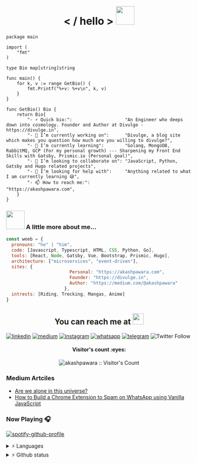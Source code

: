 <h1 align="center">< / hello > <img src="https://media.giphy.com/media/mGcNjsfWAjY5AEZNw6/giphy.gif" width="50"> </h1>

```golang
package main

import (
	"fmt"
)

type Bio map[string]string

func main() {
	for k, v := range GetBio() {
		fmt.Printf("%+v: %+v\n", k, v)
	}
}

func GetBio() Bio {
	return Bio{
		"- ⚡ Quick bio:":                    "An Engineer who deeps down into cosmology. Founder and Author at Divulge - https://divulge.in",
		"- 🔭 I’m currently working on":      "Divulge, a blog site which makes you question how much are you willing to divulge?",
		"- 🌱 I’m currently learning":        "Golang, MongoDB, RabbitMQ, GCP (For my personal growth) --- Sharpening my Front End Skills with Gatsby, Prismic.io (Personal goal)",
		"- 👯 I’m looking to collaborate on": "JavaScript, Python, Gatsby and Hugo related projects",
		"- 🤔 I’m looking for help with":     "Anything related to what I am currently learning 😅",
		"- 📫 How to reach me:":              "https://akashpawara.com",
	}
}
```

### <img src="https://media.giphy.com/media/VgCDAzcKvsR6OM0uWg/giphy.gif" width="50"> A little more about me...  

```javascript
const weeb = {
  pronouns: "he" | "him",
  code: [Javascript, Typescript, HTML, CSS, Python, Go],
  tools: [React, Node, Gatsby, Vue, Bootstrap, Prismic, Hugo],
  architecture: ["microservices", "event-driven"],
  sites: {
                        Personal: "https://akashpawara.com",
                        Founder: "https://divulge.in",
                        Author: "https://medium.com/@akashpawara"
                      },
  intrests: [Riding, Trecking, Mangas, Anime]
}
```

<h2 align="center">You can reach me at <img src="https://media.giphy.com/media/WUlplcMpOCEmTGBtBW/giphy.gif" width="30"></h2>

[![linkedin](https://img.shields.io/badge/linkedin-%230077B5.svg?&style=for-the-badge&logo=linkedin&logoColor=white)](https://www.linkedin.com/in/akashpawara) [![medium](https://img.shields.io/badge/Medium-12100E?style=for-the-badge&logo=medium&logoColor=white)](https://medium.com/@akashpawara)  [![instagram](https://img.shields.io/badge/Instagram-E4405F?style=for-the-badge&logo=instagram&logoColor=white)](https://www.instagram.com/akash_pawara_/) [![whatsapp](https://img.shields.io/badge/WhatsApp-25D366?style=for-the-badge&logo=whatsapp&logoColor=white)](https://api.whatsapp.com/send?phone=917506021898) [![telegram](https://img.shields.io/badge/Telegram-2CA5E0?style=for-the-badge&logo=telegram&logoColor=white)](https://t.me/akashpawara) ![Twitter Follow](https://img.shields.io/twitter/follow/akash_pawara_?logo=twitter&style=for-the-badge)

<!-- <p align="left"> <img src="https://komarev.com/ghpvc/?username=akashpawara&label=Profile%20views&color=0e75b6&style=flat" alt="akashpawara" /> </p> -->

<h4 align="center">Visitor's count :eyes:</h4>

<p align="center"><img src="https://profile-counter.glitch.me/{akashpawara}/count.svg" alt="akashpawara :: Visitor's Count" /></p>	
	
### Medium Artciles 
<!-- BLOG-POST-LIST:START -->
- [Are we alone in this universe?](https://akashpawara.medium.com/are-we-alone-in-this-universe-de64e67f434?source=rss-43799ec6b23------2)
- [How to Build a Chrome Extension to Spam on WhatsApp using Vanilla JavaScript](https://medium.com/swlh/how-to-build-a-chrome-extension-to-spam-on-whatsapp-using-vanilla-javascript-1c00faa6a2f7?source=rss-43799ec6b23------2)
<!-- BLOG-POST-LIST:END -->

### Now Playing 🎧

<!-- [<img src="https://spotify-now-playing-seven-kappa.vercel.app/api/spotify-playing" alt="Spotify Now Playing" width="350" />](https://open.spotify.com/user/mk6jkqi2tspn52bvn7hgq7w3i) -->
<!-- [![Spotify](https://github-readme-spotify-playlist.vercel.app/api/spotify)](https://open.spotify.com/user/mk6jkqi2tspn52bvn7hgq7w3i) -->
<!-- ![Spotify](https://spotify-recently-played-readme.vercel.app/api?user=mk6jkqi2tspn52bvn7hgq7w3i) -->
[![spotify-github-profile](https://spotify-github-profile.vercel.app/api/view?uid=mk6jkqi2tspn52bvn7hgq7w3i&cover_image=true&theme=novatorem)](https://github.com/kittinan/spotify-github-profile)

<details>
  <summary> ⚡ Languages </summary>
  <img align="left" src="https://github-readme-stats.vercel.app/api/top-langs?username=akashpawara&show_icons=true&locale=en&layout=compact&theme=dracula" alt="akashpawara" /> 
</details>

<details>
  <summary> ⚡ Github status </summary>
  <img align="left" src="https://github-readme-stats.vercel.app/api?username=akashpawara&show_icons=true&locale=en&theme=tokyonight" alt="akashpawara" /></p>
</details>

